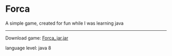 # Forca
 A simple game, created for fun while I was learning java
 ***
Download game: [Forca_jar.jar](https://github.com/TonyALima/Forca/raw/main/PessoalProjects/out/artifacts/Forca_jar/Forca_jar.jar)

language level: java 8
